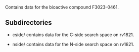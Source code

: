 Contains data for the bioactive compound F3023-0461.

## Subdirectories

- cside/ contains data for the C-side search space on rv1821.

- nside/ contains data for the N-side search space on rv1821.

